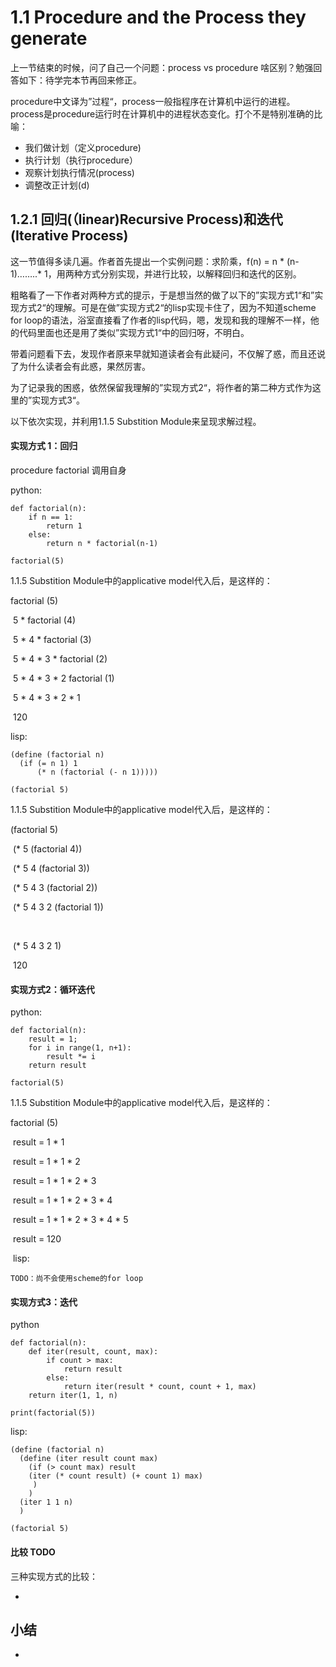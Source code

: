 

# 1.1 Procedure and the Process they generate

上一节结束的时候，问了自己一个问题：process vs procedure 啥区别？勉强回答如下：待学完本节再回来修正。

procedure中文译为”过程“，process一般指程序在计算机中运行的进程。process是procedure运行时在计算机中的进程状态变化。打个不是特别准确的比喻：

- 我们做计划（定义procedure)
- 执行计划（执行procedure）
- 观察计划执行情况(process)
- 调整改正计划(d)

## 1.2.1 回归(（linear)Recursive Process)和迭代(Iterative Process)

这一节值得多读几遍。作者首先提出一个实例问题：求阶乘，f(n) = n * (n-1)……..* 1，用两种方式分别实现，并进行比较，以解释回归和迭代的区别。

粗略看了一下作者对两种方式的提示，于是想当然的做了以下的”实现方式1“和”实现方式2“的理解。可是在做”实现方式2“的lisp实现卡住了，因为不知道scheme for loop的语法，浴室直接看了作者的lisp代码，嗯，发现和我的理解不一样，他的代码里面也还是用了类似”实现方式1“中的回归呀，不明白。

带着问题看下去，发现作者原来早就知道读者会有此疑问，不仅解了惑，而且还说了为什么读者会有此惑，果然厉害。

为了记录我的困惑，依然保留我理解的”实现方式2“，将作者的第二种方式作为这里的”实现方式3“。

以下依次实现，并利用1.1.5 Substition Module来呈现求解过程。

#### 实现方式 1：回归

procedure factorial 调用自身

python:

```
def factorial(n):
	if n == 1:
		return 1
	else: 
		return n * factorial(n-1)

factorial(5)
```

1.1.5 Substition Module中的applicative model代入后，是这样的：

factorial (5)

​	5 * factorial (4)

​	5 * 4 * factorial (3)

​	5 * 4 * 3 * factorial (2)

​	5 * 4 * 3 * 2 factorial (1)

​	5 * 4 * 3 * 2 * 1

​	120



lisp:

```
(define (factorial n)
  (if (= n 1) 1
      (* n (factorial (- n 1)))))

(factorial 5)

```

1.1.5 Substition Module中的applicative model代入后，是这样的：

(factorial 5)

​		(* 5 (factorial 4))

​		(* 5 4 (factorial 3))

​		(* 5 4 3 (factorial 2))

​		(* 5  4 3 2 (factorial 1))

​		

​		(* 5 4 3 2 1)

​		120



#### 实现方式2：循环迭代

python:

```
def factorial(n):
	result = 1;
	for i in range(1, n+1):
		result *= i
	return result

factorial(5)
```

1.1.5 Substition Module中的applicative model代入后，是这样的：

factorial (5)

​	result = 1 * 1

​	result = 1 * 1 * 2

​	result = 1 * 1 * 2 * 3

​	result = 1 * 1 * 2 * 3 * 4

​	result = 1 * 1 * 2 * 3 * 4 * 5

​	result = 120



​	lisp:

```
TODO：尚不会使用scheme的for loop

```

#### 实现方式3：迭代

python

```
def factorial(n):
	def iter(result, count, max):
		if count > max:
			return result
		else:
			return iter(result * count, count + 1, max)
	return iter(1, 1, n)	

print(factorial(5))
```

lisp:

```
(define (factorial n)
  (define (iter result count max)
    (if (> count max) result
	(iter (* count result) (+ count 1) max)
     )
    )
  (iter 1 1 n)
  )

(factorial 5)
```

#### 比较 TODO

三种实现方式的比较：

- 

## 小结

- 



